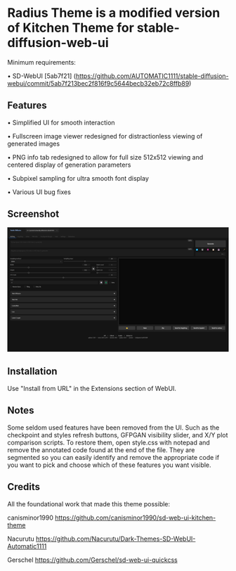 # Radius Theme is a modified version of Kitchen Theme for stable-diffusion-web-ui

Minimum requirements: 

• SD-WebUI [5ab7f21] (https://github.com/AUTOMATIC1111/stable-diffusion-webui/commit/5ab7f213bec2f816f9c5644becb32eb72c8ffb89) 

## Features

• Simplified UI for smooth interaction

• Fullscreen image viewer redesigned for distractionless viewing of generated images

• PNG info tab redesigned to allow for full size 512x512 viewing and centered display of generation parameters

• Subpixel sampling for ultra smooth font display

• Various UI bug fixes

## Screenshot

![](https://github.com/pflky/sd-web-ui-radius-theme/blob/main/assets/screenshot.png?raw=true)

## Installation

Use "Install from URL" in the Extensions section of WebUI. 

## Notes

Some seldom used features have been removed from the UI. Such as the checkpoint and styles refresh buttons, GFPGAN visibility slider, and X/Y plot comparison scripts. To restore them, open style.css with notepad and remove the annotated code found at the end of the file. They are segmented so you can easily identify and remove the appropriate code if you want to pick and choose which of these features you want visible. 

## Credits

All the foundational work that made this theme possible:

canisminor1990 https://github.com/canisminor1990/sd-web-ui-kitchen-theme

Nacurutu https://github.com/Nacurutu/Dark-Themes-SD-WebUI-Automatic1111

Gerschel https://github.com/Gerschel/sd-web-ui-quickcss
